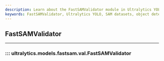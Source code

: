 ```yaml
---
description: Learn about the FastSAMValidator module in Ultralytics YOLO. Validate and evaluate Segment Anything Model (SAM) datasets for object detection models with ease.
keywords: FastSAMValidator, Ultralytics YOLO, SAM datasets, object detection, validation, evaluation
---
```


## FastSAMValidator
---
### ::: ultralytics.models.fastsam.val.FastSAMValidator
<br><br>
